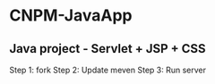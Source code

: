# CNPM-JavaApp
## Java project - Servlet + JSP + CSS
Step 1: fork 
Step 2: Update meven
Step 3: Run server
